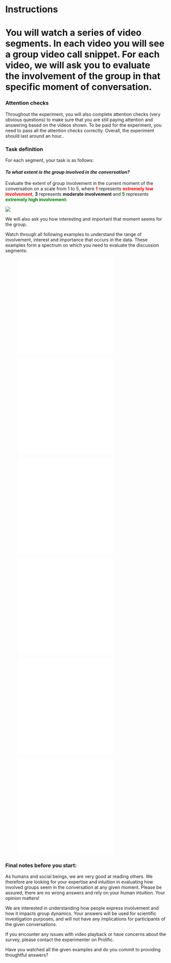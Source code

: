 # Instructions

# You will watch a series of video segments. In each video you will see a group video call snippet. For each video, we will ask you to evaluate the involvement of the group in that specific moment of conversation. 

### Attention checks
Throughout the experiment, you will also complete attention checks (very obvious questions) to make sure that you are still paying attention and answering based on the videos shown. To be paid for the experiment, you need to pass all the attention checks correctly. Overall, the experiment should last around an hour..

### Task definition
For each segment, your task is as follows:

#### *To what extent is the group involved in the conversation?*
Evaluate the extent of group involvement in the current moment of the conversation on a scale from 1 to 5,  where <span style="color:red">**1**</span> represents <span style="color:red">  **extremely low involvement**</span>, **3** represents **moderate involvement** and <span style="color:green">**5**</span> represents <span style="color:green">**extremely high involvement**</span>:

![](www/media/scale.png)

We will also ask you how interesting and important that moment seems for the group.


Watch through all following examples to understand the range of involvement, interest and importance that occurs in the data. These examples form a spectrum on which you need to evaluate the discussion segments:

<figure class="video_container">
  <iframe src="$$www$$/media/sample/3f5692754ebc0167d46008971fa59fa0fc0011bf8e007ec50846dbff6e1f3d79.mp4" frameborder="0" allowfullscreen="true" sandbox> </iframe>
    <iframe src="$$www$$/media/sample/32e1ab6f52d05aba1d11aa18b2701ca0f7fdbebf99f1c2f119a8dce1fb5b63a6.mp4" frameborder="0" allowfullscreen="true" sandbox> </iframe>
</figure>


<figure class="video_container">
    <iframe src="$$www$$/media/sample/8866d171d859f35ccc5a97b27bdce771d81cd335a774f24ee751a29796cb437d.mp4" frameborder="0" allowfullscreen="true" sandbox> </iframe>
    <iframe src="$$www$$/media/sample/7378a85e68cf1e06bad25c330f0d644a2b8fbaa4d34c7259c3f759b79c9d95b1.mp4" frameborder="0" allowfullscreen="true" sandbox> </iframe>    
</figure>

<figure class="video_container">
  <iframe src="$$www$$/media/sample/6b6b166380dd351864800a033452516145ba5d5333bb3e3ed008137c0fffb921.mp4" frameborder="0" allowfullscreen="true" sandbox> </iframe>
    <iframe src="$$www$$/media/sample/9b380cb7e2e856eb007825c497b7c3e510aa54eca027d843aecc12316c0d341c.mp4" frameborder="0" allowfullscreen="true" sandbox> </iframe>
</figure>

<figure class="video_container">
  <iframe src="$$www$$/media/sample/226045953e65f638e183a2cccbd9467f6210e7f159e835b39c5075d114ca0bc6.mp4" frameborder="0" allowfullscreen="true" sandbox> </iframe>
    <iframe src="$$www$$/media/sample/63603330d1073c38231cd5e8c046ea2be3da6f1f1003f872ed0a5e653f1b9c4e.mp4" frameborder="0" allowfullscreen="true" sandbox> </iframe>
</figure>

<figure class="video_container">
  <iframe src="$$www$$/media/sample/4efa06a5c49a725005b7c16f69376029c27cc0ec78b5f1edbc8718011f77b4df.mp4" frameborder="0" allowfullscreen="true" sandbox> </iframe>
    <iframe src="$$www$$/media/sample/dfdcb366de8f6d52a591906f59411be74ca22690cfc4e25ffd937fdf18ebf04a.mp4" frameborder="0" allowfullscreen="true" sandbox> </iframe>
</figure>



<figure class="video_container">
  <iframe src="$$www$$/media/sample/09c4675623013f93f9d2f64d1d3af431ac7f7407fecbe314ce55bc0de735b2fd.mp4" frameborder="0" allowfullscreen="true" sandbox> </iframe>
    <iframe src="$$www$$/media/sample/c579f59faaaeab5424f315f4cc7c4d737e09da9db5b0fea1888c26e6ad2fe510.mp4" frameborder="0" allowfullscreen="true" sandbox> </iframe>
</figure>


### Final notes before you start:
As humans and social beings, we are very good at reading others. We therefore are looking for your expertise and intuition in evaluating how involved groups seem in the conversation at any given moment. Please be assured, there are no wrong answers and rely on your human intuition. Your opinion matters!
 
We are interested in understanding how people express involvement and how it impacts group dynamics. Your answers will be used for scientific investigation purposes, and will not have any implications for participants of the given conversations.

If you encounter any issues with video playback or have concerns about the survey, please contact the experimenter on Prolific.

Have you watched all the given examples and do you commit to providing thoughtful answers?

